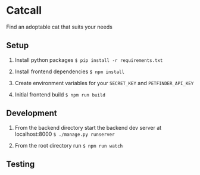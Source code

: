 # Catcall
Find an adoptable cat that suits your needs

## Setup

1. Install python packages
    `$ pip install -r requirements.txt`

2. Install frontend dependencies
    `$ npm install`

3. Create environment variables for your `SECRET_KEY` and `PETFINDER_API_KEY`

4. Initial frontend build
    `$ npm run build`

## Development

1. From the backend directory start the backend dev server at localhost:8000
   `$ ./manage.py runserver`

2. From the root directory run
    `$ npm run watch`

## Testing

